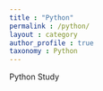 ```yaml
---
title : "Python"
permalink : /python/
layout : category
author_profile : true
taxonomy : Python
---
```


Python Study